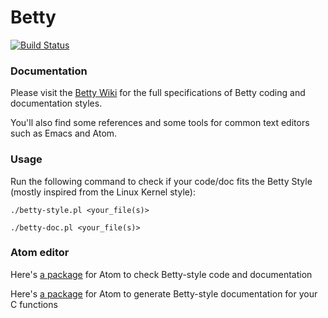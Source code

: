# Betty

[![Build Status](https://travis-ci.org/holbertonschool/Betty.svg?branch=master)](https://travis-ci.org/holbertonschool/Betty)

### Documentation

Please visit the [Betty Wiki](https://github.com/holbertonschool/Betty/wiki) for the full specifications of Betty coding and documentation styles.

You'll also find some references and some tools for common text editors such as Emacs and Atom.

### Usage

Run the following command to check if your code/doc fits the Betty Style (mostly inspired from the Linux Kernel style):

```
./betty-style.pl <your_file(s)>
```

```
./betty-doc.pl <your_file(s)>
```

### Atom editor

Here's [a package](https://atom.io/packages/linter-betty) for Atom to check Betty-style code and documentation

Here's [a package](https://atom.io/packages/kernel-docstring) for Atom to generate Betty-style documentation for your C functions
